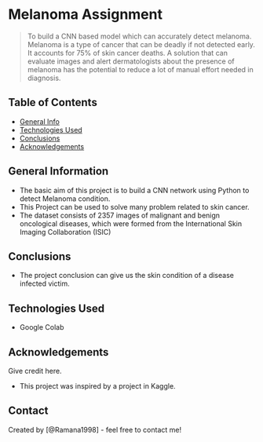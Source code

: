 # Melanoma Assignment
> To build a CNN based model which can accurately detect melanoma. Melanoma is a type of cancer that can be deadly if not detected early. It accounts for 75% of skin cancer deaths. A solution that can evaluate images and alert dermatologists about the presence of melanoma has the potential to reduce a lot of manual effort needed in diagnosis.

## Table of Contents
* [General Info](#general-information)
* [Technologies Used](#technologies-used)
* [Conclusions](#conclusions)
* [Acknowledgements](#acknowledgements)

<!-- You can include any other section that is pertinent to your problem -->

## General Information
- The basic aim of this project is to build a CNN network using Python to detect Melanoma condition. 
- This Project can be used to solve many problem related to skin cancer.
- The dataset consists of 2357 images of malignant and benign oncological diseases, which were formed from the International Skin Imaging Collaboration (ISIC)

<!-- You don't have to answer all the questions - just the ones relevant to your project. -->

## Conclusions
- The project conclusion can give us the skin condition of a disease infected victim.

## Technologies Used
- Google Colab
  
## Acknowledgements
Give credit here.
- This project was inspired by a project in Kaggle.



## Contact
Created by [@Ramana1998] - feel free to contact me!

